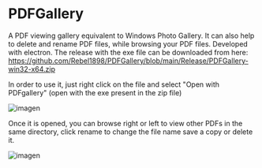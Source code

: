 # PDFGallery
A PDF viewing gallery equivalent to Windows Photo Gallery. It can also help to delete and rename PDF files, while browsing your PDF files. Developed with electron.
The release with the exe file can be downloaded from here:
https://github.com/Rebel1898/PDFGallery/blob/main/Release/PDFGallery-win32-x64.zip


In order to use it, just right click on the file and select "Open with PDFgallery" (open with the exe present in the zip file)

![imagen](https://user-images.githubusercontent.com/44053413/177223238-87d95ad8-55d0-4b3d-ae3c-665ffca6234c.png)

Once it is opened, you can browse right or left to view other PDFs in the same directory, click rename to change the file name save a copy or delete it.

![imagen](https://user-images.githubusercontent.com/44053413/177223474-6a21dc93-ad88-455e-97b1-751f8abf99f6.png)

